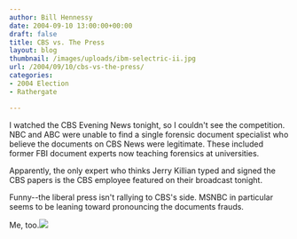 ```yaml
---
author: Bill Hennessy
date: 2004-09-10 13:00:00+00:00
draft: false
title: CBS vs. The Press
layout: blog
thumbnail: /images/uploads/ibm-selectric-ii.jpg
url: /2004/09/10/cbs-vs-the-press/
categories:
- 2004 Election
- Rathergate

---
```


I watched the CBS Evening News tonight, so I couldn't see the competition.  NBC and ABC were unable to find a single forensic document specialist who believe the documents on CBS News were legitimate.  These included former FBI document experts now teaching forensics at universities.   
  
Apparently, the only expert who thinks Jerry Killian typed and signed the CBS papers is the CBS employee featured on their broadcast tonight.    
  
Funny--the liberal press isn't rallying to CBS's side.  MSNBC in particular seems to be leaning toward pronouncing the documents frauds.    
  
Me, too.![](https://blog.billhennessy.com/aggbug.aspx?PostID=577)

